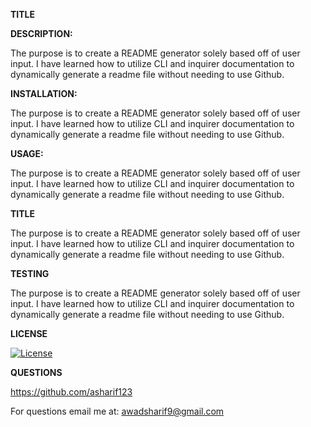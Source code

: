 **TITLE**


**DESCRIPTION:**

The purpose is to create a README generator solely based off of user input. I have learned how to utilize CLI and inquirer documentation to dynamically generate a readme file without needing to use Github.

**INSTALLATION:**

The purpose is to create a README generator solely based off of user input. I have learned how to utilize CLI and inquirer documentation to dynamically generate a readme file without needing to use Github.

**USAGE:**

The purpose is to create a README generator solely based off of user input. I have learned how to utilize CLI and inquirer documentation to dynamically generate a readme file without needing to use Github.

**TITLE**

The purpose is to create a README generator solely based off of user input. I have learned how to utilize CLI and inquirer documentation to dynamically generate a readme file without needing to use Github.

**TESTING**

The purpose is to create a README generator solely based off of user input. I have learned how to utilize CLI and inquirer documentation to dynamically generate a readme file without needing to use Github.

**LICENSE**

[![License](https://img.shields.io/badge/License-BSD_3--Clause-blue.svg)](https://opensource.org/licenses/BSD-3-Clause)

**QUESTIONS**

https://github.com/asharif123

For questions email me at: awadsharif9@gmail.com

